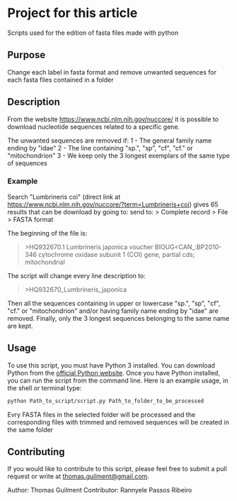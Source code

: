 # Project for this article
Scripts used for the edition of fasta files made with python

## Purpose
Change each label in fasta format and remove unwanted sequences for each fasta files contained in a folder

## Description 
From the website https://www.ncbi.nlm.nih.gov/nuccore/ it is possible to download nucleotide sequences related to a specific gene.

The unwanted sequences are removed if:
1 - The general family name ending by "idae"
2 - The line containing "sp.", "sp", "cf", "cf." or "mitochondrion"
3 - We keep only the 3 longest exemplars of the same type of sequences

### Example
Search "Lumbrineris coi" (direct link at https://www.ncbi.nlm.nih.gov/nuccore/?term=Lumbrineris+coi)
gives 65 results that can be download by going to:
send to: > Complete record > File > FASTA format

The beginning of the file is:
>\>HQ932670.1 Lumbrineris japonica voucher BIOUG<CAN_:BP2010-346 cytochrome oxidase subunit 1 (COI) gene, partial cds; mitochondrial

The script will change every line description to:
>\>HQ932670_Lumbrineris_japonica

Then all the sequences containing in upper or lowercase "sp.", "sp", "cf", "cf." or "mitochondrion" and/or having family name ending by "idae" are removed. Finally, only the 3 longest sequences belonging to the same name are kept.

## Usage

To use this script, you must have Python 3 installed. You can download Python from the [official Python website](https://www.python.org/downloads/).
Once you have Python installed, you can run the script from the command line. Here is an example usage, in the shell or terminal type:

```bash
python Path_to_script/script.py Path_to_folder_to_be_processed
```

Evry FASTA files in the selected folder will be processed and the corresponding files with trimmed and removed sequences will be created in the same folder

## Contributing
If you would like to contribute to this script, please feel free to submit a pull request or write at thomas.guilment@gmail.com.

Author: Thomas Guilment
Contributor: Rannyele Passos Ribeiro

